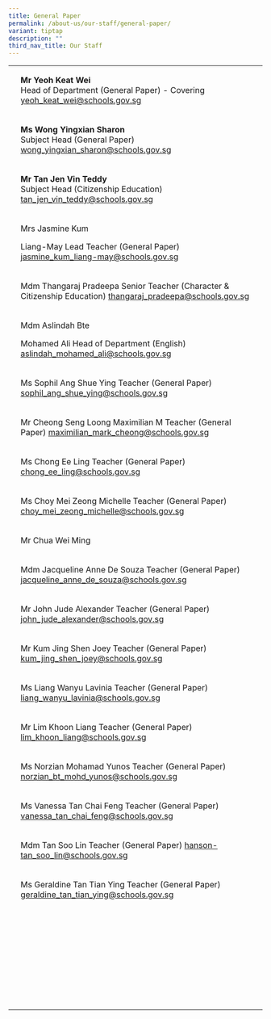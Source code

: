 ```yaml
---
title: General Paper
permalink: /about-us/our-staff/general-paper/
variant: tiptap
description: ""
third_nav_title: Our Staff
---
```

<table><tbody><tr><td rowspan="1" colspan="1"><p></p></td><td rowspan="1" colspan="1"><p><strong>Mr Yeoh Keat Wei</strong><br>Head of Department (General Paper) - Covering<br><a href="mailto:yeoh_keat_wei@schools.gov.sg" rel="noopener noreferrer nofollow" target="_blank">yeoh_keat_wei@schools.gov.sg</a></p></td></tr><tr><td rowspan="1" colspan="1"><p></p></td><td rowspan="1" colspan="1"><p><strong>Ms Wong Yingxian Sharon</strong><br>Subject Head (General Paper)<br><a href="mailto:wong_yingxian_sharon@schools.gov.sg" rel="noopener noreferrer nofollow" target="_blank">wong_yingxian_sharon@schools.gov.sg</a></p></td></tr><tr><td rowspan="1" colspan="1"><p></p></td><td rowspan="1" colspan="1"><p><strong>Mr Tan Jen Vin Teddy</strong><br>Subject Head (Citizenship Education)<br><a href="mailto:tan_jen_vin_teddy@schools.gov.sg" rel="noopener noreferrer nofollow" target="_blank">tan_jen_vin_teddy@schools.gov.sg</a></p></td></tr><tr><td rowspan="1" colspan="1"><p></p></td><td rowspan="1" colspan="1"><p>Mrs Jasmine Kum </p><p>Liang-May	Lead Teacher (General Paper)	<a href="mailto:jasmine_kum_liang-may@schools.gov.sg" rel="noopener noreferrer nofollow" target="_blank">jasmine_kum_liang-may@schools.gov.sg</a></p><p></p></td></tr><tr><td rowspan="1" colspan="1"><p></p></td><td rowspan="1" colspan="1"><p>Mdm Thangaraj Pradeepa	Senior Teacher (Character &amp; Citizenship Education)	<a href="mailto:thangaraj_pradeepa@schools.gov.sg" rel="noopener noreferrer nofollow" target="_blank">thangaraj_pradeepa@schools.gov.sg</a></p></td></tr><tr><td rowspan="1" colspan="1"><p></p></td><td rowspan="1" colspan="1"><p>Mdm Aslindah Bte </p><p>Mohamed Ali	Head of Department (English)	<a href="mailto:aslindah_mohamed_ali@schools.gov.sg" rel="noopener noreferrer nofollow" target="_blank">aslindah_mohamed_ali@schools.gov.sg</a></p><p></p></td></tr><tr><td rowspan="1" colspan="1"><p></p></td><td rowspan="1" colspan="1"><p>Ms Sophil Ang Shue Ying	Teacher (General Paper)	<a href="mailto:sophil_ang_shue_ying@schools.gov.sg" rel="noopener noreferrer nofollow" target="_blank">sophil_ang_shue_ying@schools.gov.sg</a></p></td></tr><tr><td rowspan="1" colspan="1"><p></p></td><td rowspan="1" colspan="1"><p>Mr Cheong Seng Loong Maximilian M	Teacher (General Paper)	<a href="mailto:maximilian_mark_cheong@schools.gov.sg" rel="noopener noreferrer nofollow" target="_blank">maximilian_mark_cheong@schools.gov.sg</a></p></td></tr><tr><td rowspan="1" colspan="1"><p></p></td><td rowspan="1" colspan="1"><p>Ms Chong Ee Ling	Teacher (General Paper)	<a href="mailto:chong_ee_ling@schools.gov.sg" rel="noopener noreferrer nofollow" target="_blank">chong_ee_ling@schools.gov.sg</a></p></td></tr><tr><td rowspan="1" colspan="1"><p></p></td><td rowspan="1" colspan="1"><p>Ms Choy Mei Zeong Michelle	Teacher (General Paper)	<a href="mailto:choy_mei_zeong_michelle@schools.gov.sg" rel="noopener noreferrer nofollow" target="_blank">choy_mei_zeong_michelle@schools.gov.sg</a></p></td></tr><tr><td rowspan="1" colspan="1"><p></p></td><td rowspan="1" colspan="1"><p>Mr Chua Wei Ming</p></td></tr><tr><td rowspan="1" colspan="1"><p></p></td><td rowspan="1" colspan="1"><p>Mdm Jacqueline Anne De Souza	Teacher (General Paper)	<a href="mailto:jacqueline_anne_de_souza@schools.gov.sg" rel="noopener noreferrer nofollow" target="_blank">jacqueline_anne_de_souza@schools.gov.sg</a></p></td></tr><tr><td rowspan="1" colspan="1"><p></p></td><td rowspan="1" colspan="1"><p>Mr John Jude Alexander	Teacher (General Paper)	<a href="mailto:john_jude_alexander@schools.gov.sg" rel="noopener noreferrer nofollow" target="_blank">john_jude_alexander@schools.gov.sg</a></p></td></tr><tr><td rowspan="1" colspan="1"><p></p></td><td rowspan="1" colspan="1"><p>Mr Kum Jing Shen Joey	Teacher (General Paper)	<a href="mailto:kum_jing_shen_joey@schools.gov.sg" rel="noopener noreferrer nofollow" target="_blank">kum_jing_shen_joey@schools.gov.sg</a></p></td></tr><tr><td rowspan="1" colspan="1"><p></p></td><td rowspan="1" colspan="1"><p>Ms Liang Wanyu Lavinia	Teacher (General Paper)	<a href="mailto:liang_wanyu_lavinia@schools.gov.sg" rel="noopener noreferrer nofollow" target="_blank">liang_wanyu_lavinia@schools.gov.sg</a></p></td></tr><tr><td rowspan="1" colspan="1"><p></p></td><td rowspan="1" colspan="1"><p>Mr Lim Khoon Liang	Teacher (General Paper)	<a href="mailto:lim_khoon_liang@schools.gov.sg" rel="noopener noreferrer nofollow" target="_blank">lim_khoon_liang@schools.gov.sg</a></p></td></tr><tr><td rowspan="1" colspan="1"><p></p></td><td rowspan="1" colspan="1"><p>Ms Norzian Mohamad Yunos 	Teacher (General Paper)	<a href="mailto:norzian_bt_mohd_yunos@schools.gov.sg" rel="noopener noreferrer nofollow" target="_blank">norzian_bt_mohd_yunos@schools.gov.sg</a></p></td></tr><tr><td rowspan="1" colspan="1"><p></p></td><td rowspan="1" colspan="1"><p>Ms Vanessa Tan Chai Feng	Teacher (General Paper)	<a href="mailto:vanessa_tan_chai_feng@schools.gov.sg" rel="noopener noreferrer nofollow" target="_blank">vanessa_tan_chai_feng@schools.gov.sg</a></p></td></tr><tr><td rowspan="1" colspan="1"><p></p></td><td rowspan="1" colspan="1"><p>Mdm Tan Soo Lin	Teacher (General Paper)	<a href="mailto:hanson-tan_soo_lin@schools.gov.sg" rel="noopener noreferrer nofollow" target="_blank">hanson-tan_soo_lin@schools.gov.sg</a></p></td></tr><tr><td rowspan="1" colspan="1"><p></p></td><td rowspan="1" colspan="1"><p>Ms Geraldine Tan Tian Ying	Teacher (General Paper)	<a href="mailto:geraldine_tan_tian_ying@schools.gov.sg" rel="noopener noreferrer nofollow" target="_blank">geraldine_tan_tian_ying@schools.gov.sg</a></p></td></tr><tr><td rowspan="1" colspan="1"><p></p></td><td rowspan="1" colspan="1"><p></p></td></tr><tr><td rowspan="1" colspan="1"><p></p></td><td rowspan="1" colspan="1"><p></p></td></tr><tr><td rowspan="1" colspan="1"><p></p></td><td rowspan="1" colspan="1"><p></p></td></tr><tr><td rowspan="1" colspan="1"><p></p></td><td rowspan="1" colspan="1"><p></p></td></tr><tr><td rowspan="1" colspan="1"><p></p></td><td rowspan="1" colspan="1"><p></p></td></tr><tr><td rowspan="1" colspan="1"><p></p></td><td rowspan="1" colspan="1"><p></p></td></tr><tr><td rowspan="1" colspan="1"><p></p></td><td rowspan="1" colspan="1"><p></p></td></tr><tr><td rowspan="1" colspan="1"><p></p></td><td rowspan="1" colspan="1"><p></p></td></tr><tr><td rowspan="1" colspan="1"><p></p></td><td rowspan="1" colspan="1"><p></p></td></tr></tbody></table><p></p>